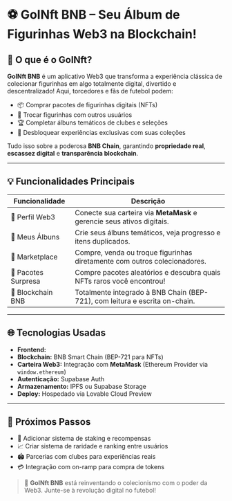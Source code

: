 # ⚽ GoINft BNB – Seu Álbum de Figurinhas Web3 na Blockchain!

## 🧩 O que é o GoINft?

**GoINft BNB** é um aplicativo Web3 que transforma a experiência clássica de colecionar figurinhas em algo totalmente digital, divertido e descentralizado! Aqui, torcedores e fãs de futebol podem:

- 📦 Comprar pacotes de figurinhas digitais (NFTs)
- 🔄 Trocar figurinhas com outros usuários
- 🏆 Completar álbuns temáticos de clubes e seleções
- 🎉 Desbloquear experiências exclusivas com suas coleções

Tudo isso sobre a poderosa **BNB Chain**, garantindo **propriedade real**, **escassez digital** e **transparência blockchain**.

---

## 💡 Funcionalidades Principais

| Funcionalidade       | Descrição                                                                 |
|----------------------|---------------------------------------------------------------------------|
| 🧑 Perfil Web3        | Conecte sua carteira via **MetaMask** e gerencie seus ativos digitais.     |
| 📁 Meus Álbuns        | Crie seus álbuns temáticos, veja progresso e itens duplicados.          |
| 🛒 Marketplace         | Compre, venda ou troque figurinhas diretamente com outros colecionadores. |
| 🎁 Pacotes Surpresa   | Compre pacotes aleatórios e descubra quais NFTs raros você encontrou!     |
| 🔗 Blockchain BNB      | Totalmente integrado à BNB Chain (BEP-721), com leitura e escrita on-chain. |

---

## 🌐 Tecnologias Usadas

- **Frontend:** 
- **Blockchain:** BNB Smart Chain (BEP-721 para NFTs)
- **Carteira Web3:** Integração com **MetaMask** (Ethereum Provider via `window.ethereum`)
- **Autenticação:** Supabase Auth
- **Armazenamento:** IPFS ou Supabase Storage
- **Deploy:** Hospedado via Lovable Cloud Preview

---

## 🚀 Próximos Passos

- 🔐 Adicionar sistema de staking e recompensas
- 📈 Criar sistema de raridade e ranking entre usuários
- 🏟️ Parcerias com clubes para experiências reais
- 💳 Integração com on-ramp para compra de tokens


> 🎉 **GoINft BNB** está reinventando o colecionismo com o poder da Web3. Junte-se à revolução digital no futebol!
